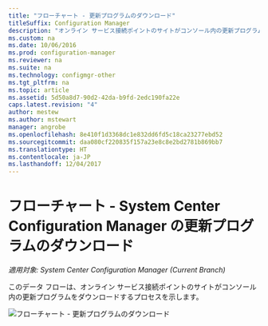 ```yaml
---
title: "フローチャート - 更新プログラムのダウンロード"
titleSuffix: Configuration Manager
description: "オンライン サービス接続ポイントのサイトがコンソール内の更新プログラムをダウンロードするプロセスを示します。"
ms.custom: na
ms.date: 10/06/2016
ms.prod: configuration-manager
ms.reviewer: na
ms.suite: na
ms.technology: configmgr-other
ms.tgt_pltfrm: na
ms.topic: article
ms.assetid: 5d50a8d7-90d2-42da-b9fd-2edc190fa22e
caps.latest.revision: "4"
author: mestew
ms.author: mstewart
manager: angrobe
ms.openlocfilehash: 8e410f1d3368dc1e832dd6fd5c18ca23277ebd52
ms.sourcegitcommit: daa080cf220835f157a23e8c8e2bd2781b869bb7
ms.translationtype: HT
ms.contentlocale: ja-JP
ms.lasthandoff: 12/04/2017
---
```

# <a name="flowchart---download-updates-for-system-center-configuration-manager"></a>フローチャート - System Center Configuration Manager の更新プログラムのダウンロード

*適用対象: System Center Configuration Manager (Current Branch)*

このデータ フローは、オンライン サービス接続ポイントのサイトがコンソール内の更新プログラムをダウンロードするプロセスを示します。  

 ![フローチャート - 更新プログラムのダウンロード](media/Flowchart---Download-updates.png)  
